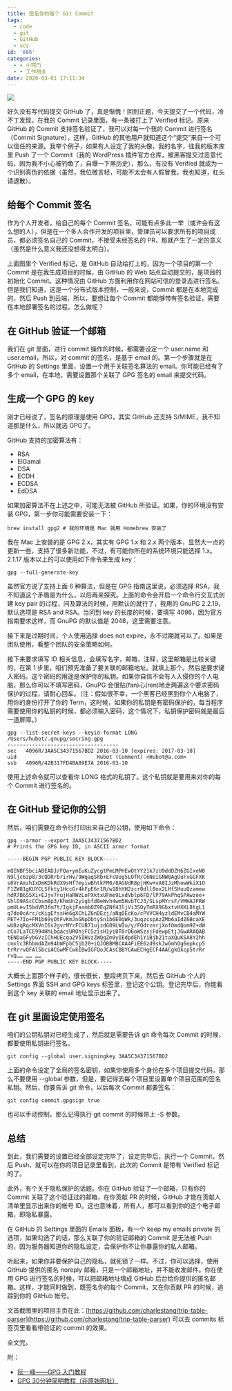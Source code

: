 ```yaml
---
title: 签名你的每个 Git Commit
tags:
  - code
  - git
  - GitHub
  - vcs
id: '886'
categories:
  - - 小窍门
  - - 工作相关
date: 2020-03-01 17:11:34
---
```


![](https://sexywp.com/wp-content/uploads/2020/03/commit_verify_screenshot-1024x464.png)

好久没有写代码提交 GitHub 了，真是惭愧！回到正题，今天提交了一个代码，冷不丁发现，在我的 Commit 记录里面，有一条被打上了 Verified 标记。原来 GitHub 的 Commit 支持签名验证了，我可以对每一个我的 Commit 进行签名（Commit Signature），这样，GitHub 的其他用户就知道这个“提交”来自一个可以信任的来源。我举个例子，如果有人设定了我的头像，我的名字，往我的版本库里 Push 了一个 Commit（我的 WordPress 插件官方仓库，被黑客提交过恶意代码，因为我不小心被钓鱼了，自爆一下黑历史），那么，有没有 Verified 就成为一个识别真伪的依据（虽然，我位微言轻，可能不太会有人假冒我，我也知道，杠头请退散）。

## 给每个 Commit 签名

作为个人开发者，给自己的每个 Commit 签名，可能有点多此一举（或许会有这么想的人），但是在一个多人合作开发的项目里，管理员可以要求所有的项目成员，都必须签名自己的 Commit，不接受未经签名的 PR，那就产生了一定的意义（虽然是什么意义我还没想得太明白）。

上面图里个 Verified 标记，是 GitHub 自动给打上的，因为一个项目的第一个 Commit 是在我生成项目的时候，由 GitHub 的 Web 站点自动提交的，是项目的初始化 Commit。这种情况由 GitHub 方面利用你在网站可信的登录态进行签名。但是我们知道，这是一个分布式版本控制，一般来说，Commit 都是在本地完成的，然后 Push 到云端，所以，要想让每个 Commit 都能够带有签名验证，需要在本地部署签名的过程。怎么做呢？

## 在 GitHub 验证一个邮箱

我们在 git 里面，进行 commit 操作的时候，都需要设定一个 user.name 和 user.email，所以，对 commit 的签名，是基于 email 的。第一个步骤就是在 GitHub 的 Settings 里面，设置一个用于关联签名算法的 email。你可能已经有了多个 email，在本地，需要设置那个关联了 GPG 签名的 email 来提交代码。

## 生成一个 GPG 的 key

刚才已经说了，签名的原理是使用 GPG，其实 GitHub 还支持 S/MIME，我不知道那是什么，所以就选 GPG了。

GitHub 支持的加密算法有：

*   RSA
*   ElGamal
*   DSA
*   ECDH
*   ECDSA
*   EdDSA

如果加密算法不在上述之中，可能无法被 GitHub 所验证。如果，你的环境没有安装 GPG，第一步你可能需要安装一下：

```shell
brew install gpg2 # 我的环境是 Mac 就用 Homebrew 安装了
```

我在 Mac 上安装的是 GPG 2.x，其实有 GPG 1.x 和 2.x 两个版本，显然大一点的更新一些，支持了很多新功能，不过，有可能你所在的系统环境只能选择 1.x。2.1.17 版本以上的可以使用如下命令来生成 key：

```shell
gpg --full-generate-key
```

虽然官方说了支持上面 6 种算法，但是在 GPG 指南这里说，必须选择 RSA，我不知道这个矛盾是为什么，以后再来探究。上面的命令会开启一个命令行交互式创建 key pair 的过程，问及算法的时候，用默认的就行了，我用的 GnuPG 2.2.19，默认选项是 RSA and RSA。当问到 key 的长度的时候，要填写 4096，因为官方指南要求这样，而 GnuPG 的默认值是 2048，这里需要注意。

接下来是过期时间，个人使用选择 does not expire，永不过期就可以了。如果是团队使用，看整个团队的安全策略如何。

接下来要求填写 ID 相关信息，会填写名字，邮箱，注释，这里邮箱是比较关键的，在第 1 步里，咱们预先准备了要关联的邮箱地址。就填上那个。然后是要求键入密码。这个密码的用途是保护你的私钥。如果你自信不会有人入侵你的个人电脑，那么你可以不填写密码，GnuPG 会很贴(fan)心(ren)地走两遍这个要求密码保护的过程，请耐心回车。（注：假如很不幸，一个黑客已经黑到你个人电脑了，用你的身份打开了你的 Term，这时候，如果你的私钥是有密码保护的，每当程序需要使用你的私钥的时候，都必须输入密码，这个情况下，私钥保护密码就是最后一道屏障。）

```shell
gpg --list-secret-keys --keyid-format LONG
/Users/hubot/.gnupg/secring.gpg
------------------------------------
sec   4096R/3AA5C34371567BD2 2016-03-10 [expires: 2017-03-10]
uid                          Hubot (Comment) <Hubot@a.com>
ssb   4096R/42B317FD4BA89E7A 2016-03-10
```

使用上述命令就可以查看你 LONG 格式的私钥了。这个私钥就是要用来对你的每个 Commit 进行签名的。

## 在 GitHub 登记你的公钥

然后，咱们需要在命令行打印出来自己的公钥，使用如下命令：

```shell
gpg --armor --export 3AA5C34371567BD2
# Prints the GPG key ID, in ASCII armor format

-----BEGIN PGP PUBLIC KEY BLOCK-----

mQINBF5bciABEADJ/FQa+ymIuKuZycgtPmLMPHEwOtYY21k7zU9ddDZH6ZGIxeN0
N9ljc6zp8/3cQDRrbrirHv/9WqaqSRb+EFcUog5LOfR/C6NeiGNW8AgUuFxGGFXK
s6VrAmzhIxDmKDkRdX9sHf7myiwBhtkFM0/8AGUdR8pjHKw+vA8IJzMhowWkiX1O
F1ZW81gKUYCLSfkty1HccGr4kFpE6r1R/w18hYH2zcr0dll0ox2LHfSHuuQzamew
hdR7B6S5Xi+EJjv7rujHaRWzLoPXktxUFme9LxdVblp6FD/lP79AkPhqSPAwzee+
ShlO9AScCCbsm8p3/KhmUn2yigbfd0eWvh4wm5HvbTCJ3/SLspMYrsF/VMHAJFRW
pmULevI5bdVR3fm7t/IgkjFasmbOZ9EqZNf43ljVi3SOyTmRX9GbxtvHXKL8tgL1
q7do0cArc/cKigEfssHe6gXChLZ6nDEzj/aNgOEcKo/cPVVCH4yzldEMvCB4aMYW
PET+7Io+FM1b69yOtFvKmJnGNpDbtySn1b6E0gWk/3uqzcspAzZMb6aIdZ6BcaXE
wU8zqRqcMXVnI6s2gvrMYrFCUB71ujzdGO9LWIu/y/FOdrzmrjXofOmdQom9Z+dW
cCo7LaTCE994HhLbqacsUROhjFCSzisH1yi0T0rD6oWSzsjFdewpEtjJGwARAQAB
tENDaGFybGVzIChHUEcga2V5IHVzZWQgZm9yIEdpdEh1YiBjb21taXQuKSA8Y2hh
cmxlc3RhbmdAZm94bWFpbC5jb20+iQJOBBMBCAA4FiEE6zd9skJwGmhOg6epkcp5
trRrrvQFAl5bciACGwMFCwkIBwIGFQoJCAsCBBYCAwECHgECF4AACgkQkcp5trRr
rvQ…… …… ……
-----END PGP PUBLIC KEY BLOCK-----
```

大概长上面那个样子的，很长很长，整段拷贝下来，然后去 GitHub 个人的 Settings 界面 SSH and GPG keys 标签里，登记这个公钥。登记完毕后，你能看到这个 key 关联的 email 地址显示出来了。

## 在 git 里面设定使用签名

咱们的公钥私钥对已经生成了，然后就是需要告诉 git 命令每次 Commit 的时候，都要使用私钥进行签名。

```shell
git config --global user.signingkey 3AA5C34371567BD2
```

上面的命令设定了全局的签名密钥，如果你使用多个身份在多个项目提交代码，那么不要使用 --global 参数，但是，要记得去每个项目里设置单个项目范围的签名私钥。然后，你要告诉 git 命令，以后每次 Commit 都要签名：

```shell
git config commit.gpgsign true
```

也可以手动控制，那么记得执行 git commit 的时候带上 -S 参数。

## 总结

到此，我们需要的设置已经全部设定完毕了，设定完毕后，执行一个 Commit，然后 Push，就可以在你的项目记录里看到，此次的 Commit 是带有 Verified 标记的了。

此外，有个关于隐私保护的话题。你在 GitHub 验证了一个邮箱，只有你的 Commit 关联了这个验证过的邮箱，在你贡献 PR 的时候，GitHub 才能在贡献人清单里显示出来你的帐号 ID。这也意味着，所有人，都可以看到你的这个电子邮箱，即隐私暴露。

在 GitHub 的 Settings 里面的 Emails 面板，有一个 keep my emails private 的选项，如果勾选了的话，那么关联了你的验证邮箱的 Commit 是无法被 Push 的，因为服务器知道你的隐私设定，会保护你不让你暴露你的私人邮箱。

听起来，如果你非要保护自己的隐私，就死锁了一样。不过，你可以选择，使用 GitHub 提供的匿名 noreply 邮箱，只是一个邮箱地址，并不能收发邮件。你在使用 GPG 进行签名的时候，可以把邮箱地址填成 GitHub 后台给你提供的匿名邮箱。这样，才能同时做到，既签名你的每个 Commit，又在你贡献 PR 的时候，追踪到你的 GitHub 帐号。

文首截图里的项目主页在此：[https://github.com/charlestang/trip-table-parser](https://github.com/charlestang/trip-table-parser) 可以去 commits 标签页里看看带验证的 commit 的效果。

全文完。

附：

*   [阮一峰——GPG 入门教程](https://www.ruanyifeng.com/blog/2013/07/gpg.html)
*   [GPG 30分钟简明教程（非原始网址）](https://www.2cto.com/article/201402/280652.html)